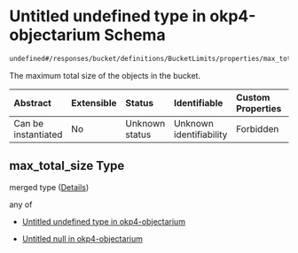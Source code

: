 # Untitled undefined type in okp4-objectarium Schema

```txt
undefined#/responses/bucket/definitions/BucketLimits/properties/max_total_size
```

The maximum total size of the objects in the bucket.

| Abstract            | Extensible | Status         | Identifiable            | Custom Properties | Additional Properties | Access Restrictions | Defined In                                                                     |
| :------------------ | :--------- | :------------- | :---------------------- | :---------------- | :-------------------- | :------------------ | :----------------------------------------------------------------------------- |
| Can be instantiated | No         | Unknown status | Unknown identifiability | Forbidden         | Allowed               | none                | [okp4-objectarium.json\*](schema/okp4-objectarium.json "open original schema") |

## max\_total\_size Type

merged type ([Details](okp4-objectarium-responses-bucketresponse-definitions-bucketlimits-properties-max_total_size.md))

any of

* [Untitled undefined type in okp4-objectarium](okp4-objectarium-responses-bucketresponse-definitions-bucketlimits-properties-max_total_size-anyof-0.md "check type definition")

* [Untitled null in okp4-objectarium](okp4-objectarium-responses-bucketresponse-definitions-bucketlimits-properties-max_total_size-anyof-1.md "check type definition")
